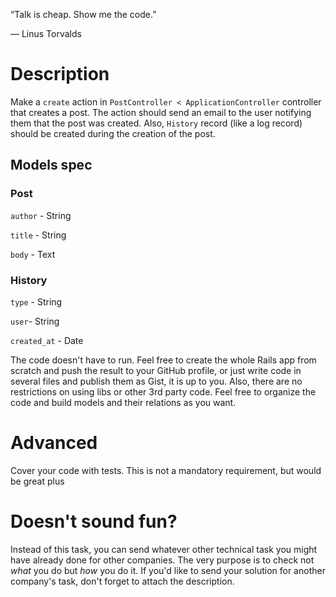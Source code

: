
“Talk is cheap. Show me the code.”

― Linus Torvalds 

# Description
Make a `create` action in `PostController < ApplicationController` controller that creates a post.
The action should send an email to the user notifying them that the post was created.
Also, `History` record (like a log record) should be created during the creation of the post.

## Models spec
### Post
`author` - String

`title` - String

`body` - Text

### History
`type` - String

`user`- String

`created_at` - Date

The code doesn't have to run. Feel free to create the whole Rails app from scratch and push the result to your GitHub profile, or just write code in several files and publish them as Gist, it is up to you.
Also, there are no restrictions on using libs or other 3rd party code.
Feel free to organize the code and build models and their relations as you want.

# Advanced
Cover your code with tests. This is not a mandatory requirement, but would be great plus

# Doesn't sound fun?

Instead of this task, you can send whatever other technical task you might have already done for other companies.
The very purpose is to check not *what* you do but *how* you do it.
If you'd like to send your solution for another company's task, don't forget to attach the description.
